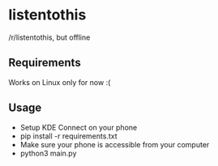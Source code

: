 # listentothis
/r/listentothis, but offline

## Requirements

Works on Linux only for now :(

## Usage

* Setup KDE Connect on your phone
* pip install -r requirements.txt
* Make sure your phone is accessible from your computer
* python3 main.py
